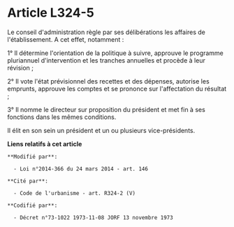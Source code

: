 # Article L324-5

Le conseil d'administration règle par ses délibérations les affaires de l'établissement. A cet effet, notamment :

1° Il détermine l'orientation de la politique à suivre, approuve  le programme pluriannuel d'intervention et les tranches
annuelles et procède à leur révision  ;

2° Il vote l'état prévisionnel des recettes et des dépenses, autorise les emprunts, approuve les comptes et se prononce sur
l'affectation du résultat ;

3° Il nomme le directeur sur proposition du président et met fin à ses fonctions dans les mêmes conditions.

Il élit en son sein un président et un ou plusieurs vice-présidents.

**Liens relatifs à cet article**

	**Modifié par**:

	  - Loi n°2014-366 du 24 mars 2014 - art. 146

	**Cité par**:

	  - Code de l'urbanisme - art. R324-2 (V)

	**Codifié par**:

	  - Décret n°73-1022 1973-11-08 JORF 13 novembre 1973
